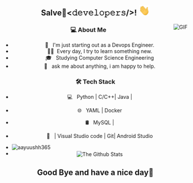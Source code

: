 <div align="center">
<h2> Salve👋<𝚍𝚎𝚟𝚎𝚕𝚘𝚙𝚎𝚛𝚜/>! <img src="https://github.com/ABSphreak/ABSphreak/blob/master/gifs/Hi.gif" width="30px"></h2>

<img align="right" alt="GIF" src="https://media.giphy.com/media/l3vR85PnGsBwu1PFK/giphy.gif"/>

<h3> 💻 About Me </h3>

- 🔭 &nbsp; I'm just starting out as a Devops Engineer.
- 🧑‍💻&nbsp; Every day, I try to learn something new.
- 🎓 &nbsp; Studying Computer Science Engineering
- 💬 &nbsp; ask me about anything, i am happy to help.

<h3>🛠 Tech Stack</h3>

- 💻 &nbsp; Python | C/C++| Java | 
- 🌐 &nbsp; YAML | Docker
- 🛢 &nbsp; MySQL | 
- 🔧 &nbsp; | Visual Studio code | Git| Android Studio



- <img align="left" src="https://github-readme-stats.vercel.app/api/top-langs?username=aayuushh365&show_icons=true&locale=en&layout=compact&title_color=00ff7f&text_color=c9cacc&icon_color=2bbc8a&bg_color=1d1f21" alt="aayuushh365" />




- <img align="center" src="https://github-readme-stats.vercel.app/api?username=aayuushh365&include_all_commits=true&count_private=true&show_icons=true&line_height=20&title_color=7A7ADB&icon_color=2234AE&text_color=D3D3D3&bg_color=0,000000,130F40" alt="The Github Stats">

 
 <h2>Good Bye and have a nice day👋</h2>
